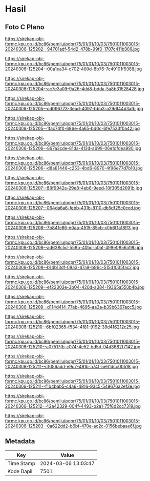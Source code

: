 # Hasil

## Foto C Plano

https://sirekap-obj-formc.kpu.go.id/bc86/pemilu/pdpr/75/01/01/10/03/7501011003015-20240306-125202--94701adf-54d2-478b-99f0-1707c411b806.jpg

https://sirekap-obj-formc.kpu.go.id/bc86/pemilu/pdpr/75/01/01/10/03/7501011003015-20240306-125204--00a1ea34-c702-400d-8b76-7c49101f9088.jpg

https://sirekap-obj-formc.kpu.go.id/bc86/pemilu/pdpr/75/01/01/10/03/7501011003015-20240306-125204--ac7e3a09-9a26-4dd8-bdda-5a8b31528428.jpg

https://sirekap-obj-formc.kpu.go.id/bc86/pemilu/pdpr/75/01/01/10/03/7501011003015-20240306-125205--cd096773-3ead-4097-bbb3-a29df44d3afb.jpg

https://sirekap-obj-formc.kpu.go.id/bc86/pemilu/pdpr/75/01/01/10/03/7501011003015-20240306-125205--1fac74f0-686e-4a65-bd0c-6fe7533f0a42.jpg

https://sirekap-obj-formc.kpu.go.id/bc86/pemilu/pdpr/75/01/01/10/03/7501011003015-20240306-125206--897a3cde-81da-413d-a699-06e1dfdea990.jpg

https://sirekap-obj-formc.kpu.go.id/bc86/pemilu/pdpr/75/01/01/10/03/7501011003015-20240306-125206--d8a81446-c253-4bd6-8970-4f96e77d7b10.jpg

https://sirekap-obj-formc.kpu.go.id/bc86/pemilu/pdpr/75/01/01/10/03/7501011003015-20240306-125207--88f9942a-29e8-4eb6-9eed-10f305d2091b.jpg

https://sirekap-obj-formc.kpu.go.id/bc86/pemilu/pdpr/75/01/01/10/03/7501011003015-20240306-125207--064da6a6-febb-431b-8110-db5df25c0ccd.jpg

https://sirekap-obj-formc.kpu.go.id/bc86/pemilu/pdpr/75/01/01/10/03/7501011003015-20240306-125208--7b841e86-e0aa-4515-85cb-c0b6f1a18ff3.jpg

https://sirekap-obj-formc.kpu.go.id/bc86/pemilu/pdpr/75/01/01/10/03/7501011003015-20240306-125208--ad638c5d-558b-40bc-a0af-498e0856a19b.jpg

https://sirekap-obj-formc.kpu.go.id/bc86/pemilu/pdpr/75/01/01/10/03/7501011003015-20240306-125208--b14b13df-08a3-47a9-b96c-515d1035fac2.jpg

https://sirekap-obj-formc.kpu.go.id/bc86/pemilu/pdpr/75/01/01/10/03/7501011003015-20240306-125209--ef22303e-3b04-420d-a384-19365a550b4b.jpg

https://sirekap-obj-formc.kpu.go.id/bc86/pemilu/pdpr/75/01/01/10/03/7501011003015-20240306-125209--d114d414-77ab-4695-aa3a-b39b6367acc5.jpg

https://sirekap-obj-formc.kpu.go.id/bc86/pemilu/pdpr/75/01/01/10/03/7501011003015-20240306-125210--6bf02365-f534-4f81-9192-39d416212c25.jpg

https://sirekap-obj-formc.kpu.go.id/bc86/pemilu/pdpr/75/01/01/10/03/7501011003015-20240306-125210--a07517fb-c074-4e52-bd5d-04d3682f7142.jpg

https://sirekap-obj-formc.kpu.go.id/bc86/pemilu/pdpr/75/01/01/10/03/7501011003015-20240306-125211--c1056add-e9c7-491b-a74f-5e61dcc00518.jpg

https://sirekap-obj-formc.kpu.go.id/bc86/pemilu/pdpr/75/01/01/10/03/7501011003015-20240306-125211--f1b4bab5-c4a6-4816-93c5-549676a2ef3e.jpg

https://sirekap-obj-formc.kpu.go.id/bc86/pemilu/pdpr/75/01/01/10/03/7501011003015-20240306-125212--42a42329-004f-4493-b2a1-75f8d2cc7319.jpg

https://sirekap-obj-formc.kpu.go.id/bc86/pemilu/pdpr/75/01/01/10/03/7501011003015-20240306-125203--0a622dd2-b6bf-470e-ac2c-0156bebaae6f.jpg


## Metadata

| Key        | Value               |
| ---------- | ------------------- |
| Time Stamp | 2024-03-06 13:03:47 |
| Kode Dapil | 7501                |



